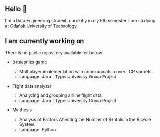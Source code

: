 ## Hello 👋
I'm a Data Engineering student, currently in my 6th semester. I am studying at Gdańsk University of Technology.

## I am currently working on
There is no public repository available for bellow.

- Battleships game
  - Multiplayer implementation with communication over TCP sockets.
  - Language: Java | Type: University Group Project

- Flight data analyzer
  - Analyzing and grouping airline flight data.
  - Language: Java | Type: University Group Project

- My thesis
  - Analysis of Factors Affecting the Number of Rentals in the Bicycle System.
  - Language: Python


